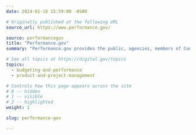 ```yaml
---
date: 2024-01-16 15:59:00 -0500

# Originally published at the following URL
source_url: https://www.performance.gov/

source: performancegov
title: "Performance.gov"
summary: "Performance.gov provides the public, agencies, members of Congress, academics, and the media a view into the progress underway to improve federal government performance and accountability to the American public."

# See all topics at https://digital.gov/topics
topics:
  - budgeting-and-performance
  - product-and-project-management

# Controls how this page appears across the site
# 0 -- hidden
# 1 -- visible
# 2 -- highlighted
weight: 1

slug: performance-gov

---
```

